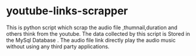 # youtube-links-scrapper
This is python script which scrap the audio file ,thumnail,duration and others think from the youtube.
The data collected by this script is Stored in the MySql Database .
The audio file link  directly play the audio music without using any third party applications. 
